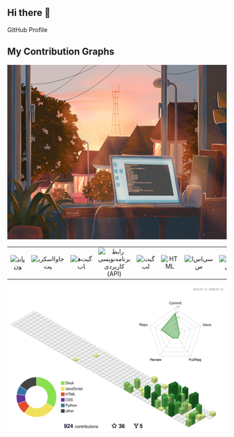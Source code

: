 ## Hi there 👋

<!--
**tinde29/tinde29** is a ✨ _special_ ✨ repository because its `README.md` (this file) appears on your GitHub profile.

Here are some ideas to get you started:

- 🔭 I’m currently working on ...
- 🌱 I’m currently learning ...
- 👯 I’m looking to collaborate on ...
- 🤔 I’m looking for help with ...
- 💬 Ask me about ...
- 📫 How to reach me: ...
- 😄 Pronouns: ...
- ⚡ Fun fact: ...
-->

GitHub Profile
## My Contribution Graphs

<div align="center">
  <img height="400" src="images/238355349-7d484dc9-68a9-4ee6-a767-aea59035c12d.gif" />
</div>

<table>
  <tr>
    <td align="center" width="96">
      <a href="#macropower-tech">
        <img src="https://techstack-generator.vercel.app/python-icon.svg" width="65" height="65" alt="پایتون" />
      </a>
    </td>
    <td align="center" width="96">
      <img src="https://techstack-generator.vercel.app/js-icon.svg" width="65" height="65" alt="جاوااسکریپت" />
    </td>
    <td align="center" width="96">
      <img src="https://techstack-generator.vercel.app/github-icon.svg" width="65" height="65" alt="گیت‌هاب" />
    </td>
    <td align="center" width="96">
      <img src="https://techstack-generator.vercel.app/restapi-icon.svg" width="65" height="65" alt="رابط برنامه‌نویسی کاربردی (API)" />
    </td>
    <td align="center" width="96">
      <img src="https://skillicons.dev/icons?i=gitlab" width="65" height="65" alt="گیت‌لب" />
    </td>
    <td align="center" width="96">
      <img src="https://skillicons.dev/icons?i=html" width="65" height="65" alt="HTML" />
    </td>
    <td align="center" width="96">
      <img src="https://skillicons.dev/icons?i=css" width="65" height="65" alt="سی‌اس‌اس" />
    </td>
    <td align="center" width="96">
      <img src="https://skillicons.dev/icons?i=linux" width="65" height="65" alt="لینوکس" />
    </td>
    <td align="center" width="96">
      <img src="https://skillicons.dev/icons?i=worker" width="65" height="65" alt="worker" />
    </td>
    <td align="center" width="96">
      <img src="https://skillicons.dev/icons?i=powershell" width="65" height="65" alt="powershell" />
    </td>
  </tr>
</table>

<div align="center">
  <picture>
    <source media="(prefers-color-scheme: dark)" srcset="profile-3d-contrib/dark-theme.svg">
    <source media="(prefers-color-scheme: light)" srcset="profile-3d-contrib/light-theme.svg">
    <img src="profile-3d-contrib/light-theme.svg" alt="3D Contribution Graph">
  </picture>
</div>
